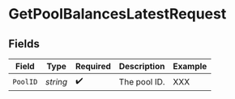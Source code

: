 # GetPoolBalancesLatestRequest


## Fields

| Field              | Type               | Required           | Description        | Example            |
| ------------------ | ------------------ | ------------------ | ------------------ | ------------------ |
| `PoolID`           | *string*           | :heavy_check_mark: | The pool ID.       | XXX                |